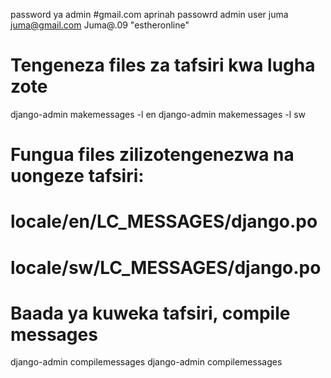 password ya admin #gmail.com
aprinah   passowrd admin
user juma juma@gmail.com Juma@.09
"estheronline" 

# Tengeneza files za tafsiri kwa lugha zote
django-admin makemessages -l en
django-admin makemessages -l sw

# Fungua files zilizotengenezwa na uongeze tafsiri:
# locale/en/LC_MESSAGES/django.po
# locale/sw/LC_MESSAGES/django.po

# Baada ya kuweka tafsiri, compile messages
django-admin compilemessages
django-admin compilemessages
